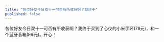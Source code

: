 ```yaml
---
title: "各位好友今日双十一可否有所收获啊？我终于"
published: false
---
```

各位好友今日双十一可否有所收获啊？我终于买到了心仪的小米手环(79元)，和一个蓝牙音箱(99元)。开心！

